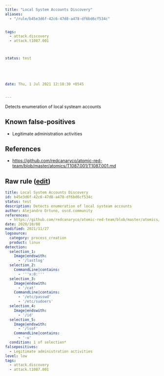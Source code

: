 ```yaml
---
title: "Local System Accounts Discovery"
aliases:
  - "/rule/b45e3d6f-42c6-47d8-a478-df6bd6cf534c"


tags:
  - attack.discovery
  - attack.t1087.001



status: test





date: Thu, 1 Jul 2021 12:18:30 +0545


---
```


Detects enumeration of local systeam accounts

<!--more-->


## Known false-positives

* Legitimate administration activities



## References

* https://github.com/redcanaryco/atomic-red-team/blob/master/atomics/T1087.001/T1087.001.md


## Raw rule ([edit](https://github.com/SigmaHQ/sigma/edit/master/rules/linux/process_creation/proc_creation_lnx_local_account.yml))
```yaml
title: Local System Accounts Discovery
id: b45e3d6f-42c6-47d8-a478-df6bd6cf534c
status: test
description: Detects enumeration of local systeam accounts
author: Alejandro Ortuno, oscd.community
references:
  - https://github.com/redcanaryco/atomic-red-team/blob/master/atomics/T1087.001/T1087.001.md
date: 2020/10/08
modified: 2021/11/27
logsource:
  category: process_creation
  product: linux
detection:
  selection_1:
    Image|endswith:
      - '/lastlog'
  selection_2:
    CommandLine|contains:
      - '''x:0:'''
  selection_3:
    Image|endswith:
      - '/cat'
    CommandLine|contains:
      - '/etc/passwd'
      - '/etc/sudoers'
  selection_4:
    Image|endswith:
      - '/id'
  selection_5:
    Image|endswith:
      - '/lsof'
    CommandLine|contains:
      - '-u'
  condition: 1 of selection*
falsepositives:
  - Legitimate administration activities
level: low
tags:
  - attack.discovery
  - attack.t1087.001

```
